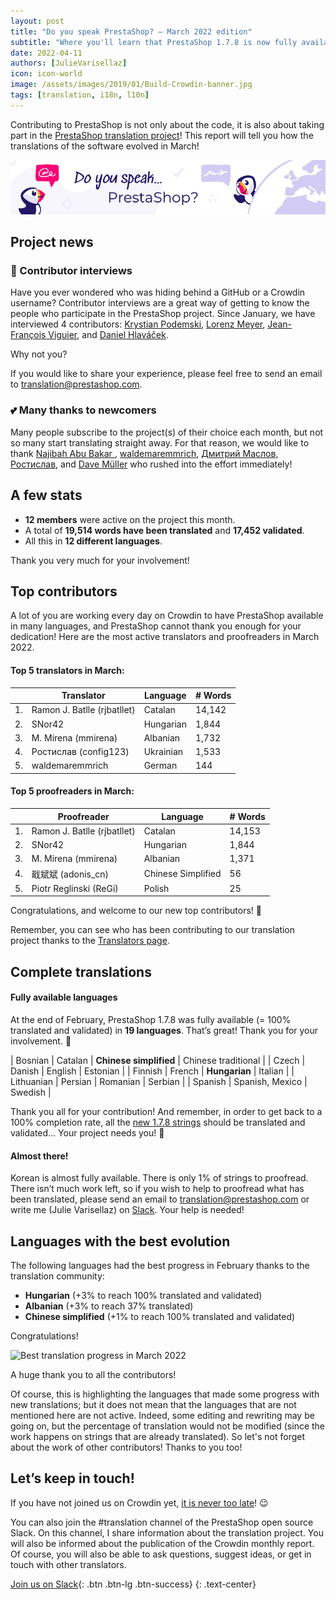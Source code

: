```yaml
---
layout: post
title: "Do you speak PrestaShop? – March 2022 edition"
subtitle: "Where you'll learn that PrestaShop 1.7.8 is now fully available in 2 new languages"
date: 2022-04-11 
authors: [JulieVarisellaz]
icon: icon-world
image: /assets/images/2019/01/Build-Crowdin-banner.jpg
tags: [translation, i18n, l10n]
---
```


Contributing to PrestaShop is not only about the code, it is also about taking part in the [PrestaShop translation project](https://crowdin.com/project/prestashop-official)! This report will tell you how the translations of the software evolved in March!

![Crowdin Monthly banner](/assets/images/2019/01/Build-Crowdin-banner.jpg)

## Project news

### :speech_balloon: Contributor interviews

Have you ever wondered who was hiding behind a GitHub or a Crowdin username? Contributor interviews are a great way of getting to know the people who participate in the PrestaShop project. Since January, we have interviewed 4 contributors: [Krystian Podemski](https://build.prestashop.com/news/contributor-interview-krystian-podemski/), [Lorenz Meyer](https://build.prestashop.com/news/contributor-interview-lorenz-meyer/), [Jean-François Viguier](https://build.prestashop.com/news/contributor-interview-jean-francois-viguier/), and [Daniel Hlaváček](https://build.prestashop.com/news/contributor-interview-daniel-hlavacek/). 

Why not you? 

If you would like to share your experience, please feel free to send an email to translation@prestashop.com.

### 💕 Many thanks to newcomers

Many people subscribe to the project(s) of their choice each month, but not so many start translating straight away. For that reason, we would like to thank [Najibah Abu Bakar ](https://crowdin.com/profile/lb_ms_trans_najibah), [waldemaremmrich](https://crowdin.com/profile/waldemaremmrich), [Дмитрий Маслов](https://crowdin.com/profile/maslovchrome), [Ростислав](https://crowdin.com/profile/config123), and [Dave Müller](https://crowdin.com/profile/eisiice) who rushed into the effort immediately! 


## A few stats
 
* **12 members** were active on the project this month.
* A total of **19,514 words have been translated** and **17,452 validated**.
* All this in **12 different languages**.
 
Thank you very much for your involvement!

## Top contributors
 
A lot of you are working every day on Crowdin to have PrestaShop available in many languages, and PrestaShop cannot thank you enough for your dedication! Here are the most active translators and proofreaders in March 2022.
 
#### Top 5 translators in March:
 
| |Translator | Language | # Words
|-|---------- | -------- | ----------------
| 1. | Ramon J. Batlle (rjbatllet) | Catalan | 14,142
| 2. | SNor42 | Hungarian | 1,844
| 3. | M. Mirena (mmirena) | Albanian | 1,732
| 4. | Ростислав (config123) | Ukrainian | 1,533
| 5. | waldemaremmrich | German | 144

#### Top 5 proofreaders in March:
 
| | Proofreader | Language | # Words
|-| ---------- | -------- | ----------------
| 1. | Ramon J. Batlle (rjbatllet) | Catalan | 14,153
| 2. | SNor42 | Hungarian | 1,844
| 3. | M. Mirena (mmirena) | Albanian | 1,371
| 4. | 戢斌斌 (adonis_cn) | Chinese Simplified | 56 
| 5. | Piotr Reglinski (ReGi) | Polish | 25

Congratulations, and welcome to our new top contributors! :clap:
 
Remember, you can see who has been contributing to our translation project thanks to the [Translators page](https://translators.prestashop.com/).
 
## Complete translations
 
#### Fully available languages
 
At the end of February, PrestaShop 1.7.8 was fully available (= 100% translated and validated) in **19 languages**. That’s great! Thank you for your involvement. :tada:
 
| Bosnian | Catalan | **Chinese simplified** | Chinese traditional | 
| Czech | Danish | English | Estonian | 
| Finnish | French | **Hungarian** | Italian |
| Lithuanian | Persian | Romanian | Serbian | 
| Spanish | Spanish, Mexico | Swedish |

Thank you all for your contribution! And remember, in order to get back to a 100% completion rate, all the [new 1.7.8 strings](https://build.prestashop.com/news/prestashop-178-translations/) should be translated and validated... Your project needs you! :muscle: 

#### Almost there!

Korean is almost fully available. There is only 1% of strings to proofread. 
There isn’t much work left, so if you wish to help to proofread what has been translated, please send an email to translation@prestashop.com or write me (Julie Varisellaz) on [Slack](https://join.slack.com/t/prestashop/shared_invite/zt-dkmbz5qf-I~FlEWwmRUOXunc5ui0Ucg). Your help is needed!

## Languages with the best evolution

The following languages had the best progress in February thanks to the translation community:
 
* **Hungarian** (+3% to reach 100% translated and validated) 
* **Albanian** (+3% to reach 37% translated)
* **Chinese simplified** (+1% to reach 100% translated and validated)

Congratulations! 

![Best translation progress in March 2022](/assets/images/2022/03/build-crowdin-progress-march22.png)

A huge thank you to all the contributors!
 
Of course, this is highlighting the languages that made some progress with new translations; but it does not mean that the languages that are not mentioned here are not active. Indeed, some editing and rewriting may be going on, but the percentage of translation would not be modified (since the work happens on strings that are already translated). So let's not forget about the work of other contributors! Thanks to you too!

## Let’s keep in touch!

If you have not joined us on Crowdin yet, [it is never too late](https://crowdin.com/project/prestashop-official)! :wink:

You can also join the #translation channel of the PrestaShop open source Slack. On this channel, I share information about the translation project. You will also be informed about the publication of the Crowdin monthly report. Of course, you will also be able to ask questions, suggest ideas, or get in touch with other translators.

[Join us on Slack](https://join.slack.com/t/prestashop/shared_invite/zt-dkmbz5qf-I~FlEWwmRUOXunc5ui0Ucg){: .btn .btn-lg .btn-success}
{: .text-center}
